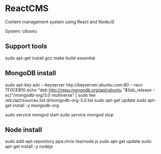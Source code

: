 ReactCMS
========
Content management system using React and NodeJS

System: Ubuntu


Support tools
-------------
sudo apt-get install gcc make build-essential


MongoDB install
---------------
sudo apt-key adv --keyserver hkp://keyserver.ubuntu.com:80 --recv 7F0CEB10
echo "deb http://repo.mongodb.org/apt/ubuntu "$(lsb_release -sc)"/mongodb-org/3.0 multiverse" | sudo tee /etc/apt/sources.list.d/mongodb-org-3.0.list
sudo apt-get update
sudo apt-get install -y mongodb-org

sudo service mongod start
sudo service mongod stop


Node install
------------
sudo add-apt-repository ppa:chris-lea/node.js
sudo apt-get update
sudo apt-get install -y nodejs

